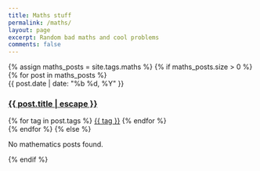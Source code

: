 ```yaml
---
title: Maths stuff
permalink: /maths/
layout: page
excerpt: Random bad maths and cool problems
comments: false
---
```



<div id="posts-container">
  <section class="tag-section">
    {% assign maths_posts = site.tags.maths %}
    {% if maths_posts.size > 0 %}
      {% for post in maths_posts %}
        <article class="post-item">
          <span class="post-item-date">{{ post.date | date: "%b %d, %Y" }}</span>
          <h3 class="post-item-title">
            <a href="{{ post.url }}">{{ post.title | escape }}</a>
          </h3>
          <span class="post-item-tags">
            {% for tag in post.tags %}
              <a href="/tags#{{ tag | slugify }}" class="post-tag">{{ tag }}</a>
            {% endfor %}
          </span>
        </article>
      {% endfor %}
    {% else %}
      <p>No mathematics posts found.</p>
    {% endif %}
  </section>
</div>
